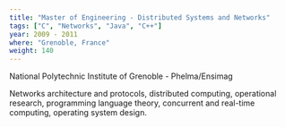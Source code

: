```yaml
---
title: "Master of Engineering - Distributed Systems and Networks"
tags: ["C", "Networks", "Java", "C++"]
year: 2009 - 2011
where: "Grenoble, France"
weight: 140
---
```

National Polytechnic Institute of Grenoble - Phelma/Ensimag

Networks architecture and protocols, distributed computing, operational research, programming language theory, concurrent and real-time computing, operating system design. 